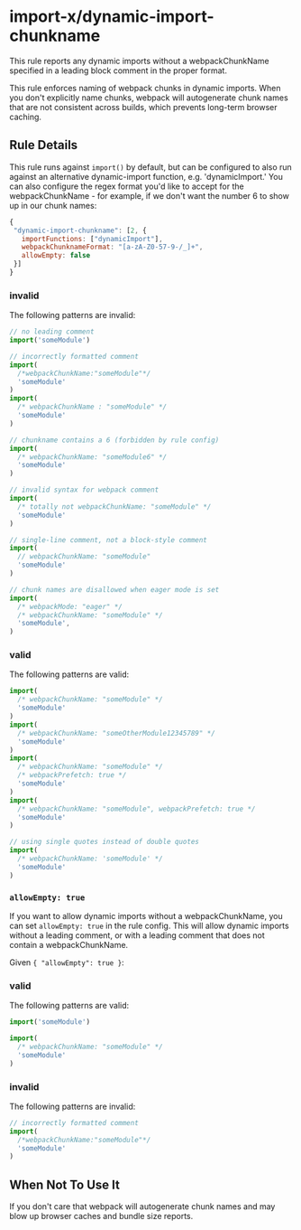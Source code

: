 # import-x/dynamic-import-chunkname

<!-- end auto-generated rule header -->

This rule reports any dynamic imports without a webpackChunkName specified in a leading block comment in the proper format.

This rule enforces naming of webpack chunks in dynamic imports. When you don't explicitly name chunks, webpack will autogenerate chunk names that are not consistent across builds, which prevents long-term browser caching.

## Rule Details

This rule runs against `import()` by default, but can be configured to also run against an alternative dynamic-import function, e.g. 'dynamicImport.'
You can also configure the regex format you'd like to accept for the webpackChunkName - for example, if we don't want the number 6 to show up in our chunk names:

```javascript
{
 "dynamic-import-chunkname": [2, {
   importFunctions: ["dynamicImport"],
   webpackChunknameFormat: "[a-zA-Z0-57-9-/_]+",
   allowEmpty: false
 }]
}
```

### invalid

The following patterns are invalid:

```javascript
// no leading comment
import('someModule')

// incorrectly formatted comment
import(
  /*webpackChunkName:"someModule"*/
  'someModule'
)
import(
  /* webpackChunkName : "someModule" */
  'someModule'
)

// chunkname contains a 6 (forbidden by rule config)
import(
  /* webpackChunkName: "someModule6" */
  'someModule'
)

// invalid syntax for webpack comment
import(
  /* totally not webpackChunkName: "someModule" */
  'someModule'
)

// single-line comment, not a block-style comment
import(
  // webpackChunkName: "someModule"
  'someModule'
)

// chunk names are disallowed when eager mode is set
import(
  /* webpackMode: "eager" */
  /* webpackChunkName: "someModule" */
  'someModule',
)
```

### valid

The following patterns are valid:

```javascript
import(
  /* webpackChunkName: "someModule" */
  'someModule'
)
import(
  /* webpackChunkName: "someOtherModule12345789" */
  'someModule'
)
import(
  /* webpackChunkName: "someModule" */
  /* webpackPrefetch: true */
  'someModule'
)
import(
  /* webpackChunkName: "someModule", webpackPrefetch: true */
  'someModule'
)

// using single quotes instead of double quotes
import(
  /* webpackChunkName: 'someModule' */
  'someModule'
)
```

### `allowEmpty: true`

If you want to allow dynamic imports without a webpackChunkName, you can set `allowEmpty: true` in the rule config. This will allow dynamic imports without a leading comment, or with a leading comment that does not contain a webpackChunkName.

Given `{ "allowEmpty": true }`:

<!-- markdownlint-disable-next-line MD024 -- duplicate header -->

### valid

The following patterns are valid:

```javascript
import('someModule')

import(
  /* webpackChunkName: "someModule" */
  'someModule'
)
```

<!-- markdownlint-disable-next-line MD024 -- duplicate header -->

### invalid

The following patterns are invalid:

```javascript
// incorrectly formatted comment
import(
  /*webpackChunkName:"someModule"*/
  'someModule'
)
```

## When Not To Use It

If you don't care that webpack will autogenerate chunk names and may blow up browser caches and bundle size reports.

